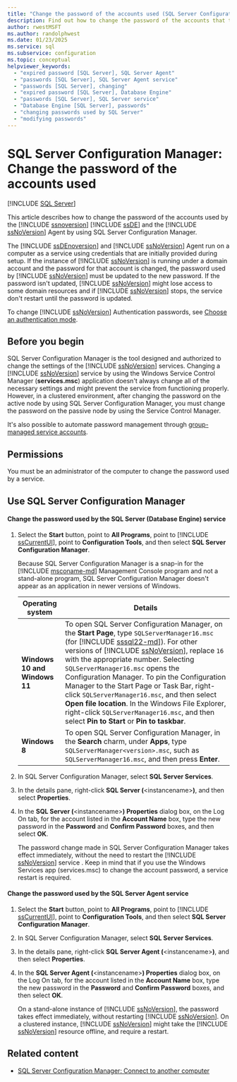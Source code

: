 ```yaml
---
title: "Change the password of the accounts used (SQL Server Configuration Manager)"
description: Find out how to change the password of the accounts that the Database Engine and the SQL Server Agent use. Learn when it's important to change the password.
author: rwestMSFT
ms.author: randolphwest
ms.date: 01/23/2025
ms.service: sql
ms.subservice: configuration
ms.topic: conceptual
helpviewer_keywords:
  - "expired password [SQL Server], SQL Server Agent"
  - "passwords [SQL Server], SQL Server Agent service"
  - "passwords [SQL Server], changing"
  - "expired password [SQL Server], Database Engine"
  - "passwords [SQL Server], SQL Server service"
  - "Database Engine [SQL Server], passwords"
  - "changing passwords used by SQL Server"
  - "modifying passwords"
---
```

# SQL Server Configuration Manager: Change the password of the accounts used

[!INCLUDE [SQL Server](../../includes/applies-to-version/sqlserver.md)]

This article describes how to change the password of the accounts used by the [!INCLUDE [ssnoversion](../../includes/ssnoversion-md.md)] [!INCLUDE [ssDE](../../includes/ssde-md.md)] and the [!INCLUDE [ssNoVersion](../../includes/ssnoversion-md.md)] Agent by using SQL Server Configuration Manager.

The [!INCLUDE [ssDEnoversion](../../includes/ssdenoversion-md.md)] and [!INCLUDE [ssNoVersion](../../includes/ssnoversion-md.md)] Agent run on a computer as a service using credentials that are initially provided during setup. If the instance of [!INCLUDE [ssNoVersion](../../includes/ssnoversion-md.md)] is running under a domain account and the password for that account is changed, the password used by [!INCLUDE [ssNoVersion](../../includes/ssnoversion-md.md)] must be updated to the new password. If the password isn't updated, [!INCLUDE [ssNoVersion](../../includes/ssnoversion-md.md)] might lose access to some domain resources and if [!INCLUDE [ssNoVersion](../../includes/ssnoversion-md.md)] stops, the service don't restart until the password is updated.

To change [!INCLUDE [ssNoVersion](../../includes/ssnoversion-md.md)] Authentication passwords, see [Choose an authentication mode](../../relational-databases/security/choose-an-authentication-mode.md).

## Before you begin

SQL Server Configuration Manager is the tool designed and authorized to change the settings of the [!INCLUDE [ssNoVersion](../../includes/ssnoversion-md.md)] services. Changing a [!INCLUDE [ssNoVersion](../../includes/ssnoversion-md.md)] service by using the Windows Service Control Manager (**services.msc**) application doesn't always change all of the necessary settings and might prevent the service from functioning properly. However, in a clustered environment, after changing the password on the active node by using SQL Server Configuration Manager, you must change the password on the passive node by using the Service Control Manager.

It's also possible to automate password management through [group-managed service accounts](configure-windows-service-accounts-and-permissions.md#GMSA).

## Permissions

You must be an administrator of the computer to change the password used by a service.

## <a id="SSMSProcedure"></a> Use SQL Server Configuration Manager

#### Change the password used by the SQL Server (Database Engine) service

1. Select the **Start** button, point to **All Programs**, point to [!INCLUDE [ssCurrentUI](../../includes/sscurrentui-md.md)], point to **Configuration Tools**, and then select **SQL Server Configuration Manager**.

   Because SQL Server Configuration Manager is a snap-in for the [!INCLUDE [msconame-md](../../includes/msconame-md.md)] Management Console program and not a stand-alone program, SQL Server Configuration Manager doesn't appear as an application in newer versions of Windows.

   | Operating system | Details |
   | --- | --- |
   | **Windows 10 and Windows 11** | To open SQL Server Configuration Manager, on the **Start Page**, type `SQLServerManager16.msc` (for [!INCLUDE [sssql22-md](../../includes/sssql22-md.md)]). For other versions of [!INCLUDE [ssNoVersion](../../includes/ssnoversion-md.md)], replace `16` with the appropriate number. Selecting `SQLServerManager16.msc` opens the Configuration Manager. To pin the Configuration Manager to the Start Page or Task Bar, right-click `SQLServerManager16.msc`, and then select **Open file location**. In the Windows File Explorer, right-click `SQLServerManager16.msc`, and then select **Pin to Start** or **Pin to taskbar**. |
   | **Windows 8** | To open SQL Server Configuration Manager, in the **Search** charm, under **Apps**, type `SQLServerManager<version>.msc`, such as `SQLServerManager16.msc`, and then press **Enter**. |

1. In SQL Server Configuration Manager, select **SQL Server Services**.

1. In the details pane, right-click **SQL Server (**\<instancename>**)**, and then select **Properties**.

1. In the **SQL Server (**\<instancename>**) Properties** dialog box, on the Log On tab, for the account listed in the **Account Name** box, type the new password in the **Password** and **Confirm Password** boxes, and then select **OK**.

   The password change made in SQL Server Configuration Manager takes effect immediately, without the need to restart the [!INCLUDE [ssNoVersion](../../includes/ssnoversion-md.md)] service . Keep in mind that if you use the Windows Services app (services.msc) to change the account password, a service restart is required.

#### Change the password used by the SQL Server Agent service

1. Select the **Start** button, point to **All Programs**, point to [!INCLUDE [ssCurrentUI](../../includes/sscurrentui-md.md)], point to **Configuration Tools**, and then select **SQL Server Configuration Manager**.

1. In SQL Server Configuration Manager, select **SQL Server Services**.

1. In the details pane, right-click **SQL Server Agent (**\<instancename>**)**, and then select **Properties**.

1. In the **SQL Server Agent (**\<instancename>**) Properties** dialog box, on the Log On tab, for the account listed in the **Account Name** box, type the new password in the **Password** and **Confirm Password** boxes, and then select **OK**.

     On a stand-alone instance of [!INCLUDE [ssNoVersion](../../includes/ssnoversion-md.md)], the password takes effect immediately, without restarting [!INCLUDE [ssNoVersion](../../includes/ssnoversion-md.md)]. On a clustered instance, [!INCLUDE [ssNoVersion](../../includes/ssnoversion-md.md)] might take the [!INCLUDE [ssNoVersion](../../includes/ssnoversion-md.md)] resource offline, and require a restart.

## Related content

- [SQL Server Configuration Manager: Connect to another computer](scm-services-connect-to-another-computer.md)
